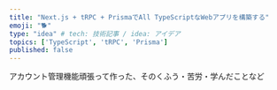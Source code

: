 ```yaml
---
title: "Next.js + tRPC + PrismaでAll TypeScriptなWebアプリを構築する"
emoji: "🐕"
type: "idea" # tech: 技術記事 / idea: アイデア
topics: ['TypeScript', 'tRPC', 'Prisma']
published: false
---
```


アカウント管理機能頑張って作った、そのくふう・苦労・学んだことなど
